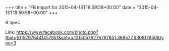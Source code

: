 +++
title = "FB import for 2015-04-13T18:59:58+00:00"
date = "2015-04-13T18:59:58+00:00"
+++

Я прнс

Link: <a href="https://www.facebook.com/photo.php?fbid=10152976441457851&set=a.10150579276797851.388577.630817850&type=3">https://www.facebook.com/photo.php?fbid=10152976441457851&set=a.10150579276797851.388577.630817850&type=3</a>
